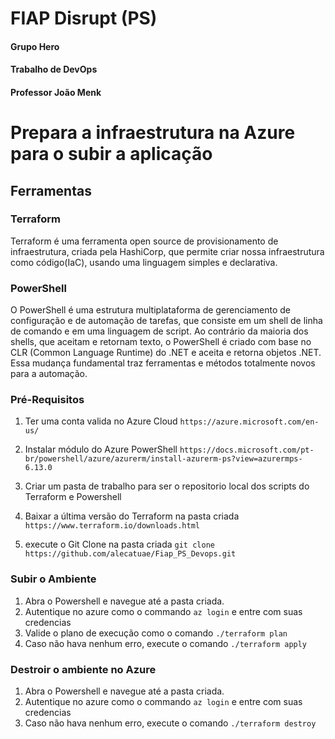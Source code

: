 # FIAP Disrupt (PS) 
#### Grupo Hero
#### Trabalho de DevOps
#### Professor João Menk


# Prepara a infraestrutura na Azure para o subir a aplicação

## Ferramentas
### Terraform
Terraform é uma ferramenta open source de provisionamento de infraestrutura, criada pela HashiCorp, que permite criar nossa infraestrutura como código(IaC), usando uma linguagem simples e declarativa.

### PowerShell
O PowerShell é uma estrutura multiplataforma de gerenciamento de configuração e de automação de tarefas, que consiste em um shell de linha de comando e em uma linguagem de script. Ao contrário da maioria dos shells, que aceitam e retornam texto, o PowerShell é criado com base no CLR (Common Language Runtime) do .NET e aceita e retorna objetos .NET. Essa mudança fundamental traz ferramentas e métodos totalmente novos para a automação.

### Pré-Requisitos

1. Ter uma conta valida no Azure Cloud
```https://azure.microsoft.com/en-us/```

2. Instalar módulo do Azure PowerShell
```https://docs.microsoft.com/pt-br/powershell/azure/azurerm/install-azurerm-ps?view=azurermps-6.13.0```

3. Criar um pasta de trabalho para ser o repositorio local dos scripts do Terraform e Powershell

4. Baixar a última versão do Terraform na pasta criada
```https://www.terraform.io/downloads.html```

5. execute o Git Clone na pasta criada
```git clone https://github.com/alecatuae/Fiap_PS_Devops.git```

### Subir o Ambiente
1. Abra o Powershell e navegue até a pasta criada. 
2. Autentique no azure como o commando ```az login``` e entre com suas credencias
3. Valide o plano de execução como o comando ```./terraform plan```
4. Caso não hava nenhum erro, execute o comando ```./terraform apply```

### Destroir o ambiente no Azure
1. Abra o Powershell e navegue até a pasta criada. 
2. Autentique no azure como o commando ```az login``` e entre com suas credencias
3. Caso não hava nenhum erro, execute o comando ```./terraform destroy```

